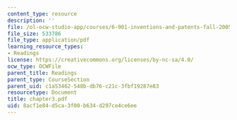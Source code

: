 ```yaml
---
content_type: resource
description: ''
file: /ol-ocw-studio-app/courses/6-901-inventions-and-patents-fall-2005/8acf1e84d5ca3f00b634d297ce4ce6ee_chapter3.pdf
file_size: 533786
file_type: application/pdf
learning_resource_types:
- Readings
license: https://creativecommons.org/licenses/by-nc-sa/4.0/
ocw_type: OCWFile
parent_title: Readings
parent_type: CourseSection
parent_uid: c1a53462-548b-db76-c21c-3fbf19287e83
resourcetype: Document
title: chapter3.pdf
uid: 8acf1e84-d5ca-3f00-b634-d297ce4ce6ee
---
```

